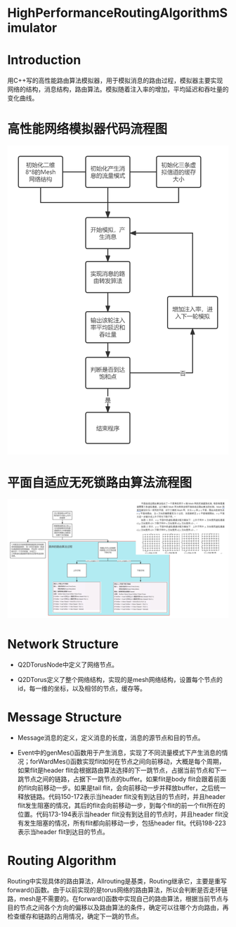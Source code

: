 # HighPerformanceRoutingAlgorithmSimulator
# Introduction

用C++写的高性能路由算法模拟器，用于模拟消息的路由过程，模拟器主要实现网络的结构，消息结构，路由算法。模拟随着注入率的增加，平均延迟和吞吐量的变化曲线。



# 高性能网络模拟器代码流程图
![image](https://github.com/gittxy/HighPerformanceRoutingAlgorithmSimulator/blob/master/%E9%AB%98%E6%80%A7%E8%83%BD%E7%BD%91%E7%BB%9C%E6%A8%A1%E6%8B%9F%E5%99%A8%E4%BB%A3%E7%A0%81%E6%B5%81%E7%A8%8B%E5%9B%BE.png)


# 平面自适应无死锁路由算法流程图
![image](https://github.com/gittxy/HighPerformanceRoutingAlgorithmSimulator/blob/master/%E5%B9%B3%E9%9D%A2%E8%87%AA%E9%80%82%E5%BA%94%E6%97%A0%E6%AD%BB%E9%94%81%E8%B7%AF%E7%94%B1%E7%AE%97%E6%B3%95%E6%B5%81%E7%A8%8B%E5%9B%BE.png)

# Network Structure

- Q2DTorusNode中定义了网络节点。

- Q2DTorus定义了整个网络结构，实现的是mesh网络结构，设置每个节点的id，每一维的坐标，以及相邻的节点，缓存等。



# Message Structure

- Message消息的定义，定义消息的长度，消息的源节点和目的节点。

- Event中的genMes()函数用于产生消息，实现了不同流量模式下产生消息的情况；forWardMes()函数实现flit如何在节点之间向前移动，大概是每个周期，如果flit是header flit会根据路由算法选择的下一跳节点，占据当前节点和下一跳节点之间的链路，占据下一跳节点的buffer。如果flit是body flit会跟着前面的flit向前移动一步。如果是tail flit，会向前移动一步并释放buffer，之后统一释放链路。代码150-172表示当header flit没有到达目的节点时，并且header flit发生阻塞的情况，其后的flit会向前移动一步，到每个flit的前一个flit所在的位置。代码173-194表示当header flit没有到达目的节点时，并且header flit没有发生阻塞的情况，所有flit都向前移动一步，包括header flit。代码198-223表示当header flit到达目的节点。



# Routing Algorithm

Routing中实现具体的路由算法，Allrouting是基类，Routing继承它，主要是重写forward()函数。由于以前实现的是torus网络的路由算法，所以会判断是否走环链路，mesh是不需要的。在forward()函数中实现自己的路由算法，根据当前节点与目的节点之间各个方向的偏移以及路由算法的条件，确定可以往哪个方向路由，再检查缓存和链路的占用情况，确定下一跳的节点。





